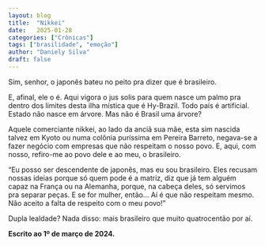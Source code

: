 ```yaml
---
layout: blog
title:  "Nikkei"
date:   2025-01-28
categories: ["Crônicas"]
tags: ["brasilidade", "emoção"]
author: "Daniely Silva"
draft: false
---
```

Sim, senhor, o japonês bateu no peito pra dizer que é brasileiro.

E, afinal, ele o é. Aqui vigora o jus solis para quem nasce um palmo pra dentro dos limites desta ilha mística que é Hy-Brazil. Todo país é artificial. Estado não nasce em árvore. Mas não é Brasil uma árvore?

Aquele comerciante nikkei, ao lado da anciã sua mãe, esta sim nascida talvez em Kyoto ou numa colônia puríssima em Pereira Barreto, negava-se a fazer negócio com empresas que não respeitam o nosso povo. E, aqui, com nosso, refiro-me ao povo dele e ao meu, o brasileiro.

“Eu posso ser descendente de japonês, mas eu sou brasileiro. Eles recusam nossas ideias porque só quem pode é a matriz, diz que já tem alguém capaz na França ou na Alemanha, porque, na cabeça deles, só servimos pra separar peças. E se for mulher, então… Aí é que não respeitam mesmo. Não aceito a falta de respeito com o meu povo!”

Dupla lealdade? Nada disso: mais brasileiro que muito quatrocentão por aí.

**Escrito ao 1º de março de 2024.**
